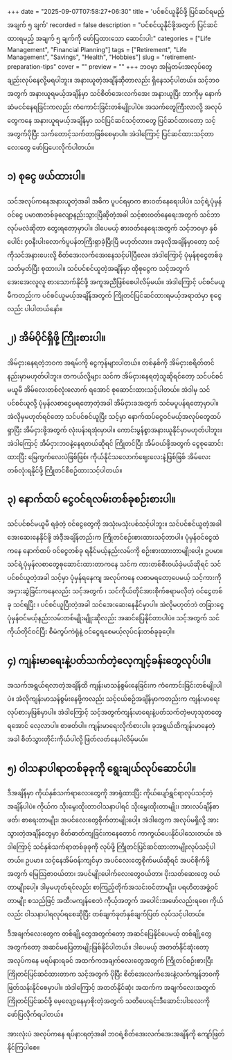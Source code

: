 +++
date = "2025-09-07T07:58:27+06:30"
title = 'ပင်စင်ယူနိုင်ဖို့ ပြင်ဆင်ရမည့် အချက် ၅ ချက်'
recorded = false
description = "ပင်စင်ယူနိုင်ဖို့အတွက် ပြင်ဆင်ထားရမည့် အချက် ၅ ချက်ကို ဖော်ပြထားသော ဆောင်းပါး"
categories = ["Life Management", "Financial Planning"]
tags = ["Retirement", "Life Management", "Savings", "Health", "Hobbies"]
slug = "retirement-preparation-tips"
cover = ""
preview = ""
+++
ဘဝမှာ အမြဲတမ်းအလုပ်တွေချည်းလုပ်နေလို့မရပါဘူး။ အနားယူတဲ့အချိန်ဆိုတာလည်း ရှိနေသင့်ပါတယ်။ သင့်ဘဝအတွက် အနားယူရမယ့်အချိန်မှာ သင်စိတ်အေးလက်အေး အနားယူပြီး ဘာကိုမှ နောက်ဆံမငင်နေရခြင်းကလည်း ကံကောင်းခြင်းတစ်မျိုးပါပဲ။ အသက်တွေကြီးလာလို့ အလုပ်တွေကနေ အနားယူရမယ့်အချိန်မှာ သင်ပြင်ဆင်သင့်တာတွေ ပြင်ဆင်ထားတော့ သင့်အတွက်ပိုပြီး သက်တောင့်သက်တာဖြစ်စေမှာပါ။ အဲဒါကြောင့် ပြင်ဆင်ထားသင့်တာလေးတွေ ဖော်ပြပေးလိုက်ပါတယ်။

## ၁) စုငွေ ဖယ်ထားပါ။
သင်အလုပ်ကနေအနားယူတဲ့အခါ အဓိက ပူပင်ရမှာက စားဝတ်နေရေးပါပဲ။ သင့်ရဲ့ပုံမှန်ဝင်ငွေ ပမာဏတစ်ခုလျော့နည်းသွားပြီဆိုတဲ့အခါ သင့်စားဝတ်နေရေးအတွက် သင်ဘာလုပ်မလဲဆိုတာ တွေးရတော့မှာပါ။ ဒါပေမယ့် စားဝတ်နေရေးအတွက် သင့်ဘဝမှာ နှစ်ပေါင်း ၄၀နီးပါးလောက်ပူပန်တကြီးရှာခဲ့ပြီးပြီ မဟုတ်လား။ အခုလိုအချိန်မှာတော့ သင့်ကိုသင်အနားပေးလို့ စိတ်အေးလက်အေးနေသင့်ပါပြီလေ။ အဲဒါကြောင့် ပုံမှန်စုငွေတစ်ခု သတ်မှတ်ပြီး စုထားပါ။ သင်ပင်စင်ယူတဲ့အချိန်မှာ ထိုစုငွေက သင့်အတွက် အေးအေးလူလူ စားသောက်နိုင်ဖို့ အကူအညီဖြစ်စေပါလိမ့်မယ်။ အဲဒါကြောင့် ပင်စင်မယူမီကတည်းက ပင်စင်ယူမယ့်အချိန်အတွက် ကြိုတင်ပြင်ဆင်ထားရမယ့်အရာထဲမှာ စုငွေလည်း ပါပါတယ်နော်။

## ၂) အိမ်ပိုင်ရှိဖို့ ကြိုးစားပါ။
အိမ်ငှားနေရတဲ့ဘဝက အရမ်းကို ငွေကုန်များပါတယ်။ တစ်နှစ်ကို အိမ်ငှားစရိတ်တင်နည်းမှာမဟုတ်ပါဘူး။ တကယ်လို့များ သင်က အိမ်ငှားနေရတဲ့သူဆိုရင်တော့ သင်ပင်စင်မယူမီ အိမ်လေးတစ်လုံးလောက် ရအောင် စုဆောင်းထားသင့်ပါတယ်။ အဲဒါမှ သင်ပင်စင်ယူလို့ ပုံမှန်လစာငွေမရတော့တဲ့အခါ အိမ်ငှားခအတွက် သင်မပူပန်ရတော့မှာပါ။ အဲလိုမှမဟုတ်ရင်တော့ သင်ပင်စင်ယူပြီး သင့်မှာ နောက်ထပ်ငွေဝင်မယ့်အလုပ်တွေထပ်ရှာပြီး အိမ်ငှားဖို့အတွက် လုံးပန်းရအုံးမှာပါ။ ကောင်းမွန်စွာအနားယူနိုင်မှာမဟုတ်ပါဘူး။ အဲဒါကြောင့် အိမ်ငှားဘဝနဲ့နေရတယ်ဆိုရင် ကြိုတင်ပြီး အိမ်ဝယ်ဖို့အတွက် ငွေစုဆောင်းထားပြီး မြေကွက်လေးပဲဖြစ်ဖြစ်၊ ကိုယ်နိုင်သလောက်ဈေးလေးနဲ့ဖြစ်ဖြစ် အိမ်လေးတစ်လုံးရနိုင်ဖို့ ကြိုတင်စီစဉ်ထားသင့်ပါတယ်။

## ၃) နောက်ထပ် ငွေဝင်ရလမ်းတစ်ခုစဉ်းစားပါ။
သင်ပင်စင်မယူမီ ရခဲ့တဲ့ ဝင်ငွေတွေကို အသုံးမသုံးပစ်သင့်ပါဘူး။ သင်ပင်စင်ယူတဲ့အခါ အေးဆေးနေနိုင်ဖို့ အဲဒီ့အချိန်တည်းက ကြိုတင်စဉ်းစားထားသင့်တာပါ။ ပုံမှန်ဝင်ငွေထဲကနေ နောက်ထပ် ဝင်ငွေတစ်ခု ရနိုင်မယ့်နည်းလမ်းကို စဉ်းစားထားတာမျိုးပေါ့။ ဥပမာ။ သင်ရဲ့ပုံမှန်လစာတွေစုဆောင်းထားတာကနေ သင်က ကားတစ်စီးဝယ်ခဲ့မယ်ဆိုရင် သင်ပင်စင်ယူတဲ့အခါ သင့်မှာ ပုံမှန်ရနေကျ အလုပ်ကနေ လစာမရတော့ပေမယ့် သင့်ကားကို အငှားဆွဲခြင်းကနေလည်း သင့်အတွက် ၊ သင်ကိုယ်တိုင်အားစိုက်စရာမလိုတဲ့ ဝင်ငွေတစ်ခု သင်ရပြီး ၊ ပင်စင်ယူပြီးတဲ့အခါ သင်အေးဆေးနေနိုင်မှာပါ။ အဲလိုမဟုတ်ဘဲ တခြားငွေပုံမှန်ဝင်မယ့်နည်းလမ်းတစ်မျိုးမျိူးဆိုလည်း အဆင်ပြေနိုင်တာပါပဲ။ သင့်အတွက် သင်ကိုယ်တိုင်ဝင်ပြီး စီမံကွပ်ကဲရုံနဲ့ ဝင်ငွေရစေမယ့်လုပ်ငန်းတစ်ခုခုပေ့ါ။

## ၄) ကျန်းမာရေးနဲ့ပတ်သက်တဲ့လေ့ကျင့်ခန်းတွေလုပ်ပါ။
အသက်အရွယ်ရလာတဲ့အချိန်ထိ ကျန်းမာသန်စွမ်းနေခြင်းက ကံကောင်းခြင်းတစ်မျိုးပါပဲ။ အဲလိုကျန်းမာသန်စွမ်းနေဖို့ကလည်း သင့်ငယ်စဉ်အချိန်မှာကတည်းက ကျန်းမာရေးလုပ်စားမှဖြစ်မှာပါ။ အဲဒါကြောင့် သင့်အတွက်ကျန်းမာရေးနဲ့ပတ်သက်တဲ့ဗဟုသုတတွေရအောင် လေ့လာပါ။ စာဖတ်ပါ။ ကျန်းမာရေးလိုက်စားပါ။ ခုအရွယ်ထိကျန်းမာနေတဲ့အခါ စိတ်သွားတိုင်းကိုယ်ပါလို့ ဖြတ်လတ်နေပါလိမ့်မယ်။

## ၅) ဝါသနာပါရာတစ်ခုခုကို ရွေးချယ်လုပ်ဆောင်ပါ။
ဒီအချိန်မှာ ကိုယ်နှစ်သက်ရာလေးတွေကို အာရုံထားပြီး ကိုယ်ပျော်ရွှင်ရာလုပ်သင့်တဲ့အချိန်ပါပဲ။ ကိုယ်က သိုးမွေးထိုးတာဝါသနာပါရင် သိုးမွှေးထိုးတာမျိုး၊ အားလပ်ချိန်စာဖတ်၊ စာရေးတာမျိုး၊ အပင်လေးတွေစိုက်တာမျိုးပေါ့။ အဲဒါတွေက အလုပ်မရှိလို့ အားသွားတဲ့အချိန်တွေမှာ စိတ်ဓာတ်ကျခြင်းကနေတောင် ကာကွယ်ပေးနိုင်ပါသေးတယ်။ အဲဒါကြောင့် သင်နှစ်သက်ရာတစ်ခုခုကို လုပ်ဖို့ ကြိုတင်ပြင်ဆင်ထားတာမျိုးလုပ်သင့်ပါတယ်။ ဥပမာ။ သင့်နေအိမ်ဝန်းကျင်မှာ အပင်လေးတွေစိုက်မယ်ဆိုရင် အပင်စိုက်ဖို့အတွက် မြေသြဇာဝယ်တာ၊ အပင်မျိုးပေါက်လေးတွေဝယ်တာ၊ ပိုးသတ်ဆေးတွေ ဝယ်တာမျိုးပေါ့။ ဒါမှမဟုတ်ရင်လည်း စာကြည့်တိုက်အသင်းဝင်တာမျိုး၊ ပရဟိတအဖွဲ့ဝင်တာမျိုး စသည်ဖြင့် အထီးမကျန်စေဘဲ ကိုယ့်အတွက် အပေါင်းအဖော်လည်းရစေ၊ ကိုယ်လည်း ဝါသနာပါရလုပ်ရစေဆိုပြီး တစ်ချက်ခုတ်နှစ်ချက်ပြတ် လုပ်သင့်ပါတယ်။

ဒီအချက်လေးတွေက တစ်ချို့တွေအတွက်တော့ အဆင်ပြေနိုင်ပေမယ့် တစ်ချို့တွေအတွက်တော့ အဆင်မပြေတာမျိုးဖြစ်နိုင်ပါတယ်။ ဒါပေမယ့် အတတ်နိုင်ဆုံးတော့ အလုပ်ကနေ မရပ်နားရခင် အထက်ကအချက်လေးတွေအတွက် ကြိုတင်စဉ်းစားပြီး ကြိုတင်ပြင်ဆင်ထားတာက သင့်အတွက် ပိုပြီး စိတ်အေးလက်အေးနဲ့လက်ကျန်ဘဝကို ဖြတ်သန်းနိုင်စေမှာပါ။ အဲဒါကြောင့် အတတ်နိုင်ဆုံး အထက်က အချက်လေးအတွက် ကြိုတင်ပြင်ဆင်ဖို့ မေ့လျော့နေမှာစိုးတဲ့အတွက် သတိပေးရင်းဒီဆောင်းပါးလေးကို ဖော်ပြလိုက်ရပါတယ်။

အားလုံးပဲ အလုပ်ကနေ ရပ်နားရတဲ့အခါ ဘဝရဲ့စိတ်အေးလက်အေးအချိန်ကို ကျော်ဖြတ်နိုင်ကြပါစေ။